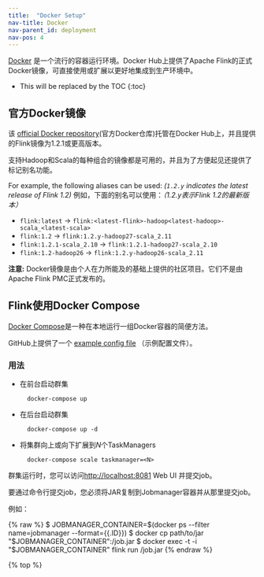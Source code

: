 ```yaml
---
title:  "Docker Setup"
nav-title: Docker
nav-parent_id: deployment
nav-pos: 4
---
```

<!--
Licensed to the Apache Software Foundation (ASF) under one
or more contributor license agreements.  See the NOTICE file
distributed with this work for additional information
regarding copyright ownership.  The ASF licenses this file
to you under the Apache License, Version 2.0 (the
"License"); you may not use this file except in compliance
with the License.  You may obtain a copy of the License at

  http://www.apache.org/licenses/LICENSE-2.0

Unless required by applicable law or agreed to in writing,
software distributed under the License is distributed on an
"AS IS" BASIS, WITHOUT WARRANTIES OR CONDITIONS OF ANY
KIND, either express or implied.  See the License for the
specific language governing permissions and limitations
under the License.
-->

[Docker](https://www.docker.com) 是一个流行的容器运行环境。Docker Hub上提供了Apache Flink的正式Docker镜像，可直接使用或扩展以更好地集成到生产环境中。

* This will be replaced by the TOC
{:toc}

## 官方Docker镜像

该 [official Docker repository](https://hub.docker.com/_/flink/)(官方Docker仓库)托管在Docker Hub上，并且提供的Flink镜像为1.2.1或更高版本。

支持Hadoop和Scala的每种组合的镜像都是可用的，并且为了方便起见还提供了标记别名功能。

For example, the following aliases can be used: *(`1.2.y` indicates the latest
release of Flink 1.2)*
例如，下面的别名可以使用：*（1.2.y表示Flink 1.2的最新版本）*

* `flink:latest` →
`flink:<latest-flink>-hadoop<latest-hadoop>-scala_<latest-scala>`
* `flink:1.2` → `flink:1.2.y-hadoop27-scala_2.11`
* `flink:1.2.1-scala_2.10` → `flink:1.2.1-hadoop27-scala_2.10`
* `flink:1.2-hadoop26` → `flink:1.2.y-hadoop26-scala_2.11`

<!-- NOTE: uncomment when docker-flink/docker-flink/issues/14 is resolved. -->
<!--
Additionally, images based on Alpine Linux are available. Reference them by
appending `-alpine` to the tag. For the Alpine version of `flink:latest`, use
`flink:alpine`.

For example:

* `flink:alpine`
* `flink:1.2.1-alpine`
* `flink:1.2-scala_2.10-alpine`
-->

**注意:** Docker镜像是由个人在力所能及的基础上提供的社区项目。它们不是由Apache Flink PMC正式发布的。

## Flink使用Docker Compose

[Docker Compose](https://docs.docker.com/compose/)是一种在本地运行一组Docker容器的简便方法。

GitHub上提供了一个 [example config file](https://github.com/docker-flink/examples/blob/master/docker-compose.yml)
（示例配置文件）。

### 用法

* 在前台启动群集

        docker-compose up

* 在后台启动群集

        docker-compose up -d

* 将集群向上或向下扩展到*N*个TaskManagers

        docker-compose scale taskmanager=<N>

群集运行时，您可以访问[http://localhost:8081](http://localhost:8081) Web UI 并提交job。

要通过命令行提交job，您必须将JAR复制到Jobmanager容器并从那里提交job。

例如：

{% raw %}
    $ JOBMANAGER_CONTAINER=$(docker ps --filter name=jobmanager --format={{.ID}})
    $ docker cp path/to/jar "$JOBMANAGER_CONTAINER":/job.jar
    $ docker exec -t -i "$JOBMANAGER_CONTAINER" flink run /job.jar
{% endraw %}

{% top %}

